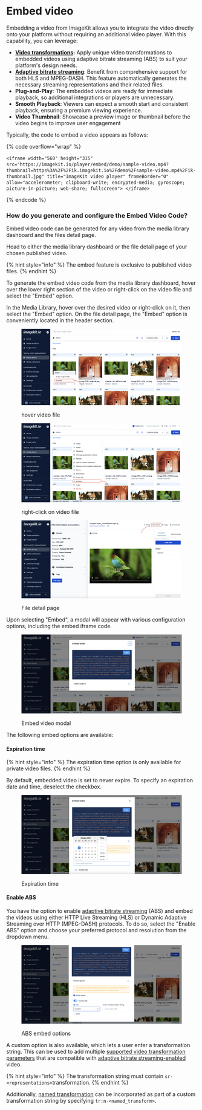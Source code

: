 # Embed video

Embedding a video from ImageKit allows you to integrate the video directly onto your platform without requiring an additional video player. With this capability, you can leverage:

* [**Video transformations**](video-transformation/)**:** Apply unique video transformations to embedded videos using adaptive bitrate streaming (ABS) to suit your platform's design needs.
* [**Adaptive bitrate streaming**](video-transformation/adaptive-bitrate-streaming.md): Benefit from comprehensive support for both HLS and MPEG-DASH. This feature automatically generates the necessary streaming representations and their related files.
* **Plug-and-Play**: The embedded videos are ready for immediate playback, so additional integrations or players are unnecessary.
* **Smooth Playback**: Viewers can expect a smooth start and consistent playback, ensuring a premium viewing experience.
* **Video Thumbnail**: Showcase a preview image or thumbnail before the video begins to improve user engagement

Typically, the code to embed a video appears as follows:

{% code overflow="wrap" %}
```
<iframe width="560" height="315" src="https://imagekit.io/player/embed/demo/sample-video.mp4?thumbnail=https%3A%2F%2Fik.imagekit.io%2Fdemo%2Fsample-video.mp4%2Fik-thumbnail.jpg" title="ImageKit video player" frameBorder="0" allow="accelerometer; clipboard-write; encrypted-media; gyroscope; picture-in-picture; web-share; fullscreen"> </iframe>
```
{% endcode %}

### How do you generate and configure the Embed Video Code?

Embed video code can be generated for any video from the media library dashboard and the files detail page.

Head to either the media library dashboard or the file detail page of your chosen published video.

{% hint style="info" %}
The embed feature is exclusive to published video files.
{% endhint %}

To generate the embed video code from the media library dashboard, hover over the lower right section of the video or right-click on the video file and select the "Embed" option.

In the Media Library, hover over the desired video or right-click on it, then select the "Embed" option. On the file detail page, the "Embed" option is conveniently located in the header section.

<div data-full-width="false">

<figure><img src="../.gitbook/assets/Screenshot-2023-10-09-at-3.15.42-PM.png" alt=""><figcaption><p>hover video file</p></figcaption></figure>

 

<figure><img src="../.gitbook/assets/Screenshot-2023-10-09-at-3.16.21-PM.png" alt=""><figcaption><p>right-click on video file</p></figcaption></figure>

</div>

<figure><img src="../.gitbook/assets/Screenshot-2023-10-09-at-3.12.48-PM.png" alt=""><figcaption><p>File detail page</p></figcaption></figure>

Upon selecting "Embed", a modal will appear with various configuration options, including the embed iframe code.

<figure><img src="../.gitbook/assets/Screenshot-2023-10-09-at-3.16.41-PM.png" alt=""><figcaption><p>Embed video modal</p></figcaption></figure>

The following embed options are available:

#### Expiration time

{% hint style="info" %}
The expiration time option is only available for private video files.
{% endhint %}

By default, embedded video is set to never expire. To specify an expiration date and time, deselect the checkbox.

<figure><img src="../.gitbook/assets/Screenshot-2023-10-09-at-3.17.07-PM.png" alt=""><figcaption><p>Expiration time</p></figcaption></figure>

#### Enable ABS

You have the option to enable [adaptive bitrate streaming](embed-video.md#enable-abs) (ABS) and embed the videos using either HTTP Live Streaming (HLS) or Dynamic Adaptive Streaming over HTTP (MPEG-DASH) protocols. To do so, select the "Enable ABS" option and choose your preferred protocol and resolution from the dropdown menu.

<figure><img src="../.gitbook/assets/Screenshot-2023-10-11-at-1.19.11-PM.png" alt=""><figcaption><p>ABS embed options</p></figcaption></figure>

A custom option is also available, which lets a user enter a transformation string. This can be used to add multiple [supported video transformation parameters](image-transformations/resize-crop-and-other-transformations.md) that are compatible with [adaptive bitrate streaming-enabled](video-transformation/adaptive-bitrate-streaming.md) video.

{% hint style="info" %}
The transformation string must contain `sr-<representations>`transformation.
{% endhint %}

Additionally, [named transformation](./named-transformations.md) can be incorporated as part of a custom transformation string by specifying `tr:n-<named_transform>`.
